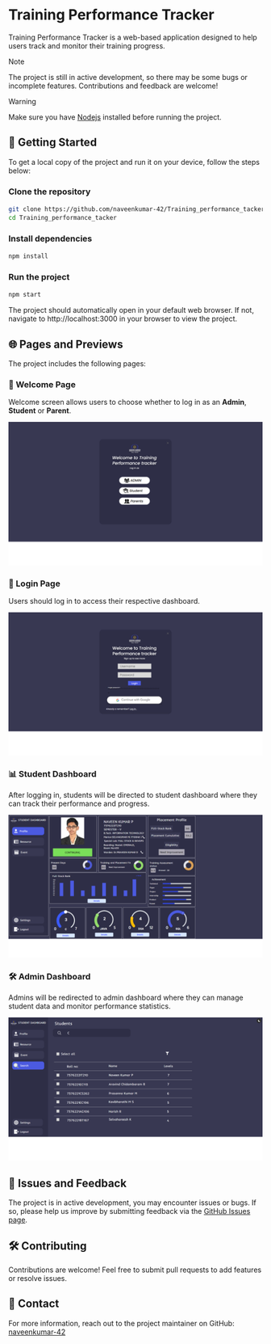# Training Performance Tracker
Training Performance Tracker is a web-based application designed to help users track and monitor their training progress.

> [!NOTE]
> The project is still in active development, so there may be some bugs or incomplete features. Contributions and feedback are welcome!

> [!WARNING]
> Make sure you have [Nodejs](https://nodejs.org/en/download) installed before running the project.

## 🚀 Getting Started
To get a local copy of the project and run it on your device, follow the steps below:
### Clone the repository
```bash
git clone https://github.com/naveenkumar-42/Training_performance_tacker.git
cd Training_performance_tacker
```
### Install dependencies
```bash
npm install
```
### Run the project
```bash
npm start
```
The project should automatically open in your default web browser. If not, navigate to http://localhost:3000 in your browser to view the project.

## 🌐 Pages and Previews
The project includes the following pages:

### 🎉 Welcome Page

Welcome screen allows users to choose whether to log in as an **Admin**, **Student** or **Parent**.

![Preview](assets/welcome-screen.png)

### 🔐 Login Page

Users should log in to access their respective dashboard.

![Preview](assets/login.png)

### 📊 Student Dashboard

After logging in, students will be directed to student dashboard where they can track their performance and progress.

![Preview](assets/student-dashboard.png)

### 🛠️ Admin Dashboard

Admins will be redirected to admin dashboard where they can manage student data and monitor performance statistics.

![Preview](assets/admin-dashboard.png)

## 🐞 Issues and Feedback

The project is in active development, you may encounter issues or bugs. If so, please help us improve by submitting feedback via the [GitHub Issues page](https://github.com/naveenkumar-42/Training_performance_tacker/issues).

## 🛠 Contributing

Contributions are welcome! Feel free to submit pull requests to add features or resolve issues.

## 📧 Contact

For more information, reach out to the project maintainer on GitHub: [naveenkumar-42](https://github.com/naveenkumar-42)

